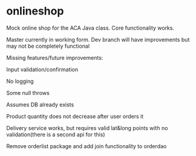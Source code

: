 # onlineshop

Mock online shop for the ACA Java class. Core functionality works.

Master currently in working form. Dev branch will have improvements but may not be completely functional

Missing features/future improvements:

Input validation/confirmation

No logging

Some null throws

Assumes DB already exists

Product quantity does not decrease after user orders it

Delivery service works, but requires valid lat&long points with no validation(there is a second api for this)

Remove orderlist package and add join functionality to orderdao
